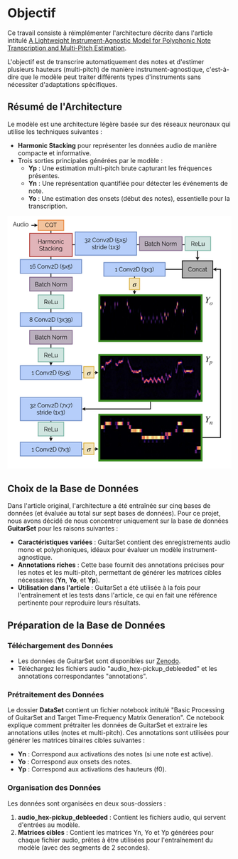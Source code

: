 # Objectif

Ce travail consiste à réimplémenter l'architecture décrite dans l'article intitulé [A Lightweight Instrument-Agnostic Model for Polyphonic Note Transcription and Multi-Pitch Estimation](https://arxiv.org/abs/2203.09893).

L'objectif est de transcrire automatiquement des notes et d'estimer plusieurs hauteurs (multi-pitch) de manière instrument-agnostique, c'est-à-dire que le modèle peut traiter différents types d'instruments sans nécessiter d'adaptations spécifiques.

## Résumé de l'Architecture

Le modèle est une architecture légère basée sur des réseaux neuronaux qui utilise les techniques suivantes :

- **Harmonic Stacking** pour représenter les données audio de manière compacte et informative.
- Trois sorties principales générées par le modèle :
  - **Yp** : Une estimation multi-pitch brute capturant les fréquences présentes.
  - **Yn** : Une représentation quantifiée pour détecter les événements de note.
  - **Yo** : Une estimation des onsets (début des notes), essentielle pour la transcription.

![Architecture du Modèle](architecture.png)

## Choix de la Base de Données

Dans l'article original, l'architecture a été entraînée sur cinq bases de données (et évaluée au total sur sept bases de données). Pour ce projet, nous avons décidé de nous concentrer uniquement sur la base de données **GuitarSet** pour les raisons suivantes :

- **Caractéristiques variées** : GuitarSet contient des enregistrements audio mono et polyphoniques, idéaux pour évaluer un modèle instrument-agnostique.
- **Annotations riches** : Cette base fournit des annotations précises pour les notes et les multi-pitch, permettant de générer les matrices cibles nécessaires (**Yn**, **Yo**, et **Yp**).
- **Utilisation dans l'article** : GuitarSet a été utilisée à la fois pour l'entraînement et les tests dans l'article, ce qui en fait une référence pertinente pour reproduire leurs résultats.

## Préparation de la Base de Données

### Téléchargement des Données

- Les données de GuitarSet sont disponibles sur [Zenodo](https://zenodo.org/record/3371780).
- Téléchargez les fichiers audio "audio_hex-pickup_debleeded" et les annotations correspondantes "annotations".

### Prétraitement des Données

Le dossier **DataSet** contient un fichier notebook intitulé "Basic Processing of GuitarSet and Target Time-Frequency Matrix Generation". Ce notebook explique comment prétraiter les données de GuitarSet et extraire les annotations utiles (notes et multi-pitch). Ces annotations sont utilisées pour générer les matrices binaires cibles suivantes :

- **Yn** : Correspond aux activations des notes (si une note est active).
- **Yo** : Correspond aux onsets des notes.
- **Yp** : Correspond aux activations des hauteurs (f0).

### Organisation des Données

Les données sont organisées en deux sous-dossiers :
1. **audio_hex-pickup_debleeded** : Contient les fichiers audio, qui servent d'entrées au modèle.
2. **Matrices cibles** : Contient les matrices Yn, Yo et Yp générées pour chaque fichier audio, prêtes à être utilisées pour l'entraînement du modèle (avec des segments de 2 secondes).
